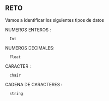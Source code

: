 ## RETO 
Vamos a identificar los siguientes tipos de datos

NUMEROS ENTEROS : 

      Int

NUMEROS DECIMALES: 

      Float

CARACTER : 

      chair

CADENA DE CARACTERES : 

      string
    
